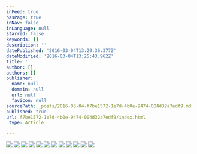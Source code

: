 ```yaml
---
inFeed: true
hasPage: true
inNav: false
inLanguage: null
starred: false
keywords: []
description: ''
datePublished: '2016-03-04T13:29:36.377Z'
dateModified: '2016-03-04T13:25:43.962Z'
title: ''
author: []
authors: []
publisher:
  name: null
  domain: null
  url: null
  favicon: null
sourcePath: _posts/2016-03-04-f7be1572-1e7d-4b0e-9474-004d32a7edf9.md
published: true
url: f7be1572-1e7d-4b0e-9474-004d32a7edf9/index.html
_type: Article

---
```

![](https://the-grid-user-content.s3-us-west-2.amazonaws.com/778327ec-b25a-4323-a5ae-71824297f722.jpg)
![](https://the-grid-user-content.s3-us-west-2.amazonaws.com/e2830df8-8e18-4502-896a-cc93d6d9a8af.jpg)
![](https://the-grid-user-content.s3-us-west-2.amazonaws.com/4ef10645-fac1-4661-8e9d-56d3b57bb5fe.jpg)
![](https://the-grid-user-content.s3-us-west-2.amazonaws.com/ad6178be-336f-4329-9b39-947da4cd354b.jpg)
![](https://the-grid-user-content.s3-us-west-2.amazonaws.com/10cb45c4-e0d5-42f5-912c-73bd31800844.jpg)
![](https://the-grid-user-content.s3-us-west-2.amazonaws.com/b428cbd9-18ca-4a73-a74b-17e8f1f74343.jpg)
![](https://the-grid-user-content.s3-us-west-2.amazonaws.com/93f38f3a-5282-42db-a605-55b816052efe.jpg)
![](https://the-grid-user-content.s3-us-west-2.amazonaws.com/db64580e-f5f4-4022-b0cc-ea7982de3eb5.jpg)
![](https://the-grid-user-content.s3-us-west-2.amazonaws.com/d015522f-b4e8-4e16-889c-fd0f4b9c7f99.jpg)
![](https://the-grid-user-content.s3-us-west-2.amazonaws.com/d44f64e0-6d0d-45bf-9775-53b0762aaa6d.jpg)
![](https://the-grid-user-content.s3-us-west-2.amazonaws.com/42d2b843-10f4-4df6-a30f-44611be8b8e7.jpg)
![](https://the-grid-user-content.s3-us-west-2.amazonaws.com/79cccea1-d769-401c-87a6-3927f1ccade3.jpg)
